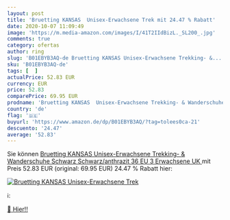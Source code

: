 ```yaml
---
layout: post
title: 'Bruetting KANSAS  Unisex-Erwachsene Trek mit 24.47 % Rabatt'
date: 2020-10-07 11:09:49
image: 'https://m.media-amazon.com/images/I/41T2IIdBizL._SL200_.jpg'
comments: true
category: ofertas
author: ring
slug: 'B01EBYB3AQ-de Bruetting KANSAS Unisex-Erwachsene Trekking- &...'
sku: 'B01EBYB3AQ-de'
tags: [  ]
actualPrice: 52.83 EUR
currency: EUR
price: 52.83
comparePrice: 69.95 EUR
prodname: 'Bruetting KANSAS  Unisex-Erwachsene Trekking- & Wanderschuhe  Schwarz  Schwarz/anthrazit   36 EU  3 Erwachsene UK '
country: 'de'
flag: '🇩🇪'
buyurl: 'https://www.amazon.de/dp/B01EBYB3AQ/?tag=tolees0ca-21'
descuento: '24.47'
average: '52.83'
---
```


Sie können [Bruetting KANSAS  Unisex-Erwachsene Trekking- & Wanderschuhe  Schwarz  Schwarz/anthrazit   36 EU  3 Erwachsene UK ](https://www.amazon.de/dp/B01EBYB3AQ/?tag=tolees0ca-21) mit Preis 52.83 EUR (original: 69.95 EUR) 24.47 % Rabatt hier:

[![Bruetting KANSAS  Unisex-Erwachsene Trek](https://m.media-amazon.com/images/I/41T2IIdBizL._SL200_.jpg)](https://www.amazon.de/dp/B01EBYB3AQ/?tag=tolees0ca-21)

ℹ️:


[🛒 Hier!!](https://www.amazon.de/dp/B01EBYB3AQ/?tag=tolees0ca-21)
